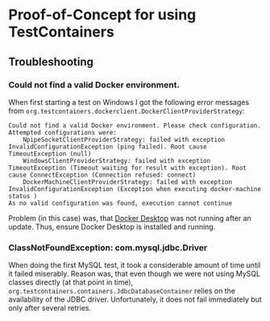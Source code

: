 # Proof-of-Concept for using TestContainers

## Troubleshooting

### Could not find a valid Docker environment.

When first starting a test on Windows I got the following error messages from
`org.testcontainers.dockerclient.DockerClientProviderStrategy`:

```text
Could not find a valid Docker environment. Please check configuration. Attempted configurations were:
    NpipeSocketClientProviderStrategy: failed with exception InvalidConfigurationException (ping failed). Root cause TimeoutException (null)
    WindowsClientProviderStrategy: failed with exception TimeoutException (Timeout waiting for result with exception). Root cause ConnectException (Connection refused: connect)
    DockerMachineClientProviderStrategy: failed with exception InvalidConfigurationException (Exception when executing docker-machine status )
As no valid configuration was found, execution cannot continue
```

Problem (in this case) was, that [Docker Desktop][docker-desktop] was not running
after an update. Thus, ensure Docker Desktop is installed and running.

### ClassNotFoundException: com.mysql.jdbc.Driver

When doing the first MySQL test, it took a considerable amount of time until
it failed miserably. Reason was, that even though we were not using MySQL
classes directly (at that point in time),
`org.testcontainers.containers.JdbcDatabaseContainer` relies on the availability
of the JDBC driver. Unfortunately, it does not fail immediately but only after
several retries.

[docker-desktop]: <https://www.docker.com/products/docker-desktop> "Docker Desktop | Docker"
